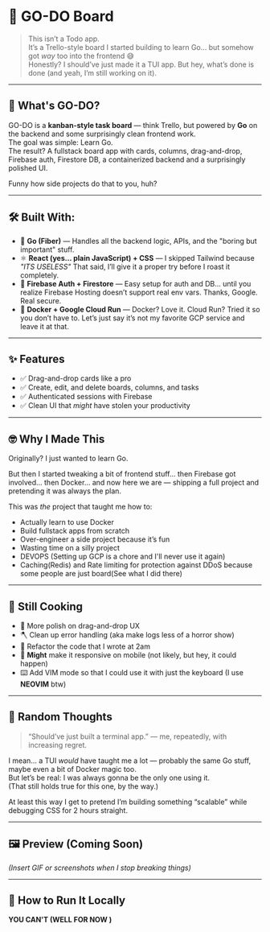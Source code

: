 # 🧩 GO-DO Board

> This isn’t a Todo app.  
> It’s a Trello-style board I started building to learn Go… but somehow got *way* too into the frontend 😅  
> Honestly? I should’ve just made it a TUI app. But hey, what’s done is done (and yeah, I’m still working on it).

---

## 🚀 What's GO-DO?

GO-DO is a **kanban-style task board** — think Trello, but powered by **Go** on the backend and some surprisingly clean frontend work.  
The goal was simple: Learn Go.  
The result? A fullstack board app with cards, columns, drag-and-drop, Firebase auth, Firestore DB, a containerized backend and a surprisingly polished UI.

Funny how side projects do that to you, huh?

---

## 🛠️ Built With:

- 🧠 **Go (Fiber)** — Handles all the backend logic, APIs, and the "boring but important" stuff.  
- ⚛️ **React (yes... plain JavaScript) + CSS** — I skipped Tailwind because *"ITS USELESS"* That said, I’ll give it a proper try before I roast it completely.  
- 🔐 **Firebase Auth + Firestore** — Easy setup for auth and DB… until you realize Firebase Hosting doesn’t support real env vars. Thanks, Google. Real secure.  
- 🐳 **Docker + Google Cloud Run** — Docker? Love it. Cloud Run? Tried it so you don’t have to. Let’s just say it’s not my favorite GCP service and leave it at that.


---

## ✨ Features

- ✅ Drag-and-drop cards like a pro
- ✅ Create, edit, and delete boards, columns, and tasks
- ✅ Authenticated sessions with Firebase
- ✅ Clean UI that *might* have stolen your productivity

---

## 🤓 Why I Made This

Originally? I just wanted to learn Go.

But then I started tweaking a bit of frontend stuff… then Firebase got involved… then Docker… and now here we are — shipping a full project and pretending it was always the plan.

This was *the* project that taught me how to:

- Actually learn to use Docker
- Build fullstack apps from scratch
- Over-engineer a side project because it’s fun
- Wasting time on a silly project
- DEVOPS (Setting up GCP is a chore and I'll never use it again)
- Caching(Redis) and Rate limiting for protection against DDoS because some people are just board(See what I did there)

---

## 🧪 Still Cooking

- 🎨 More polish on drag-and-drop UX  
- 🪓 Clean up error handling (aka make logs less of a horror show)  
- 🧼 Refactor the code that I wrote at 2am
- 📱 **Might** make it responsive on mobile (not likely, but hey, it could happen)
- ⌨️ Add VIM mode so that I could use it with just the keyboard (I use **NEOVIM** btw)

---

## 💭 Random Thoughts

> “Should’ve just built a terminal app.” — me, repeatedly, with increasing regret.

I mean… a TUI *would* have taught me a lot — probably the same Go stuff, maybe even a bit of Docker magic too.  
But let’s be real: I was always gonna be the only one using it.  
(That still holds true for this one, by the way.)

At least this way I get to pretend I’m building something “scalable” while debugging CSS for 2 hours straight.

---

## 🖼️ Preview (Coming Soon)

*(Insert GIF or screenshots when I stop breaking things)*

---

## 🧃 How to Run It Locally
**YOU CAN'T (WELL FOR NOW )**

